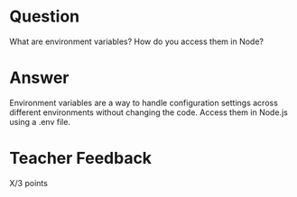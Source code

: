 # Question

What are environment variables? How do you access them in Node?

# Answer
Environment variables are a way to handle configuration settings across different environments without changing the code. Access them in Node.js using a .env file.
# Teacher Feedback

X/3 points